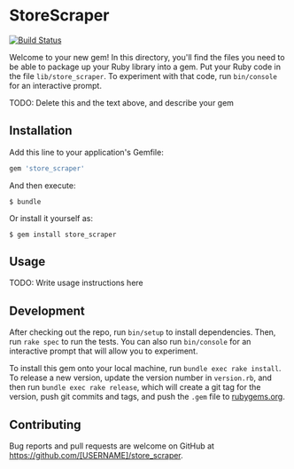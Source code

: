 # StoreScraper

[![Build Status](https://travis-ci.org/luckypool/store_scraper.svg?branch=master)](https://travis-ci.org/luckypool/store_scraper)

Welcome to your new gem! In this directory, you'll find the files you need to be able to package up your Ruby library into a gem. Put your Ruby code in the file `lib/store_scraper`. To experiment with that code, run `bin/console` for an interactive prompt.

TODO: Delete this and the text above, and describe your gem

## Installation

Add this line to your application's Gemfile:

```ruby
gem 'store_scraper'
```

And then execute:

    $ bundle

Or install it yourself as:

    $ gem install store_scraper

## Usage

TODO: Write usage instructions here

## Development

After checking out the repo, run `bin/setup` to install dependencies. Then, run `rake spec` to run the tests. You can also run `bin/console` for an interactive prompt that will allow you to experiment.

To install this gem onto your local machine, run `bundle exec rake install`. To release a new version, update the version number in `version.rb`, and then run `bundle exec rake release`, which will create a git tag for the version, push git commits and tags, and push the `.gem` file to [rubygems.org](https://rubygems.org).

## Contributing

Bug reports and pull requests are welcome on GitHub at https://github.com/[USERNAME]/store_scraper.


